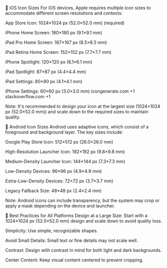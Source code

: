 📱 iOS Icon Sizes
For iOS devices, Apple requires multiple icon sizes to accommodate different screen resolutions and contexts:

App Store Icon: 1024×1024 px (52.0×52.0 mm) (required)

iPhone Home Screen: 180×180 px (9.1×9.1 mm)

iPad Pro Home Screen: 167×167 px (8.5×8.5 mm)

iPad Retina Home Screen: 152×152 px (7.7×7.7 mm)

iPhone Spotlight: 120×120 px (6.1×6.1 mm)

iPad Spotlight: 87×87 px (4.4×4.4 mm)

iPad Settings: 80×80 px (4.1×4.1 mm)

iPhone Settings: 60×60 px (3.0×3.0 mm)
icongenerate.com
+1
stackoverflow.com
+1

Note: It's recommended to design your icon at the largest size (1024×1024 px (52.0×52.0 mm)) and scale down to the required sizes to maintain quality.

🤖 Android Icon Sizes
Android uses adaptive icons, which consist of a foreground and background layer. The key sizes include:

Google Play Store Icon: 512×512 px (26.0×26.0 mm)

High-Resolution Launcher Icon: 192×192 px (9.8×9.8 mm)

Medium-Density Launcher Icon: 144×144 px (7.3×7.3 mm)

Low-Density Devices: 96×96 px (4.9×4.9 mm)

Extra-Low-Density Devices: 72×72 px (3.7×3.7 mm)

Legacy Fallback Size: 48×48 px (2.4×2.4 mm)

Note: Android icons can include transparency, but the system may crop or apply a mask depending on the device and launcher.

🎯 Best Practices for All Platforms
Design at a Large Size: Start with a 1024×1024 px (52.0×52.0 mm) design and scale down to avoid quality loss.

Simplicity: Use simple, recognizable shapes.

Avoid Small Details: Small text or fine details may not scale well.

Contrast: Design with contrast in mind for both light and dark backgrounds.

Center Content: Keep visual content centered to prevent cropping.
